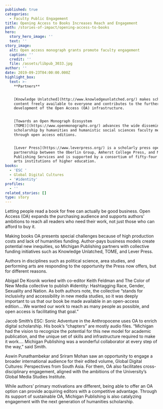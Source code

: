 ```yaml
---
published: true
categories:
  - Faculty Public Engagement
title: Opening Access to Books Increases Reach and Engagement
path: /stories-of-impact/opening-access-to-books
hero:
  story_hero_image: ''
  text: ''
story_image:
  alt: Open access monograph grants promote faculty engagement
  caption: ''
  credit: ''
  file: /assets/libpub_3033.jpg
author: ''
date: 2019-09-23T04:00:00.000Z
highlight_box:
  text: >-
    **Partners**


    [Knowledge Unlatched](http://www.knowledgeunlatched.org/) makes scholarly
    content freely available to everyone and contributes to the further
    development of the Open Access (OA) infrastructure.


    [Towards an Open Monograph Ecosystem
    (TOME)](https://www.openmonographs.org/) advances the wide dissemination of
    scholarship by humanities and humanistic social sciences faculty members
    through open access editions.


    [Lever Press](https://www.leverpress.org/) is a scholarly press operated in
    partnership between the Oberlin Group, Amherst College Press, and Michigan
    Publishing Services and is supported by a consortium of fifty-four liberal
    arts institutions of higher education.
books:
  - 'ESC '
  - Global Digital Cultures
  - '#identity'
profiles:
  - ''
related_stories: []
type: story
---
```

Letting people read a book for free can actually be good business. Open Access (OA) expands the purchasing audience and supports authors’ ambitions to reach all readers who need their work, not just those who can afford to buy it.

Making books OA presents special challenges because of high production costs and lack of humanities funding. Author-pays business models create potential new inequities, so Michigan Publishing partners with collective funding initiatives such as Knowledge Unlatched, TOME, and Lever Press. 

Authors in disciplines such as political science, area studies, and performing arts are responding to the opportunity the Press now offers, but for different reasons.

Abigail De Kosnik worked with co-editor Keith Feldman and The Color of New Media collective to publish #identity: Hashtagging Race, Gender, Sexuality and Nation. As both authors note, the collective “stands for inclusivity and accessibility in new media studies, so it was deeply important to us that our book be made available in an open-access edition….We wanted our work to reach as many people as possible, and open access is facilitating that goal.”

Jacob Smith’s ESC: Sonic Adventure in the Anthropocene uses OA to enrich digital scholarship. His book’s “chapters” are mostly audio files. “Michigan had the vision to recognize the potential for this new model for academic publication, and the unique set of skills and infrastructure required to make it work…. Michigan Publishing was a wonderful collaborator at every step of the way,” said Smith.

Aswin Punathambekar and Sriram Mohan saw an opportunity to engage a broader international audience for their edited volume, Global Digital Cultures: Perspectives from South Asia. For them, OA also facilitates cross-disciplinary engagement, aligned with the ambitions of the University’s Global Media Studies Institute.

While authors’ primary motivations are different, being able to offer an OA option can provide acquiring editors with a competitive advantage. Through its support of sustainable OA, Michigan Publishing is also catalyzing engagement with the next generation of humanities scholarship.
